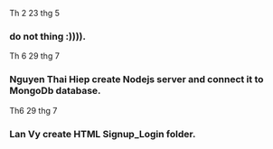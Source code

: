 Th 2 23 thg 5

### do not thing :)))).

Th 6 29 thg 7

### Nguyen Thai Hiep create Nodejs server and connect it to MongoDb database.

Th6 29 thg 7

### Lan Vy create HTML Signup_Login folder.
